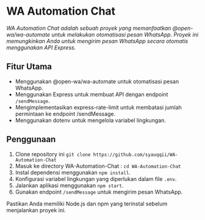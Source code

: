 # WA Automation Chat
_WA Automation Chat adalah sebuah proyek yang memanfaatkan @open-wa/wa-automate untuk melakukan otomatisasi pesan WhatsApp. Proyek ini memungkinkan Anda untuk mengirim pesan WhatsApp secara otomatis menggunakan API Express._

## Fitur Utama
- Menggunakan @open-wa/wa-automate untuk otomatisasi pesan WhatsApp.
- Menggunakan Express untuk membuat API dengan endpoint `/sendMessage`.
- Mengimplementasikan express-rate-limit untuk membatasi jumlah permintaan ke endpoint /sendMessage.
- Menggunakan dotenv untuk mengelola variabel lingkungan.

## Penggunaan
1. Clone repository ini `git clone https://github.com/syauqqii/WA-Automation-Chat`
2. Masuk ke directory WA-Automation-Chat : `cd WA-Automation-Chat`
3. Instal dependensi menggunakan `npm install`.
4. Konfigurasi variabel lingkungan yang diperlukan dalam file `.env`.
5. Jalankan aplikasi menggunakan `npm start`.
6. Gunakan endpoint `/sendMessage` untuk mengirim pesan WhatsApp.

Pastikan Anda memiliki Node.js dan npm yang terinstal sebelum menjalankan proyek ini.